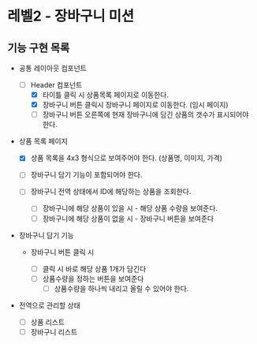 # 레벨2 - 장바구니 미션

## 기능 구현 목록

- 공통 레이아웃 컴포넌트

  - [ ] Header 컴포넌트
    - [x] 타이틀 클릭 시 상품목록 페이지로 이동한다.
    - [x] 장바구니 버튼 클릭시 장바구니 페이지로 이동한다. (임시 페이지)
    - [ ] 장바구니 버튼 오른쪽에 현재 장바구니에 담긴 상품의 갯수가 표시되어야 한다.

- 상품 목록 페이지

  - [x] 상품 목록을 4x3 형식으로 보여주어야 한다. (상품명, 이미지, 가격)
  - [ ] 장바구니 담기 기능이 포함되어야 한다.
  - [ ] 장바구니 전역 상태에서 ID에 해당하는 상품을 조회한다.

    - [ ] 장바구니에 해당 상품이 있을 시 - 해당 상품 수량을 보여준다.
    - [ ] 장바구니에 해당 상품이 없을 시 - 장바구니 버튼을 보여준다

- 장바구니 담기 기능

  - 장바구니 버튼 클릭 시

    - [ ] 클릭 시 바로 해당 상품 1개가 담긴다
    - [ ] 상품수량을 정하는 버튼을 보여준다
      - [ ] 상품수량을 하나씩 내리고 올릴 수 있어야 한다.

- 전역으로 관리할 상태
  - [ ] 상품 리스트
  - [ ] 장바구니 리스트
